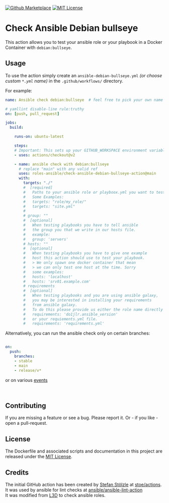 [![Github Marketplace](https://raw.githubusercontent.com/roles-ansible/check-ansible-debian-bullseye-action/main/.github/marketplace.svg?sanitize=true)](https://github.com/marketplace/actions/check-ansible-debian-bullseye)
[![MIT License](https://raw.githubusercontent.com/roles-ansible/check-ansible-debian-bullseye-action/main/.github/license.svg?sanitize=true)](https://github.com/roles-ansible/check-ansible-debian-bullseye-action/blob/main/LICENSE)

 Check Ansible Debian bullseye
=======================
This action allows you to test your ansible role or your playbook in a Docker Container with ``debian:bullseye``.

## Usage
To use the action simply create an ``ansible-debian-bullseye.yml`` *(or choose custom ``*.yml`` name)* in the ``.github/workflows/`` directory.

For example:

```yaml
name: Ansible check debian:bullseye  # feel free to pick your own name

# yamllint disable-line rule:truthy
on: [push, pull_request]

jobs:
  build:

    runs-on: ubuntu-latest

    steps:
    # Important: This sets up your GITHUB_WORKSPACE environment variable
    - uses: actions/checkout@v2

    - name: ansible check with debian:bullseye
      # replace "main" with any valid ref
      uses: roles-ansible/check-ansible-debian-bullseye-action@main
      with:
        targets: "./"
        #  [required]
        #   Paths to your ansible role or playboox.yml you want to test
        #   Some Examples:
        #   targets: "role/my_role/"
        #   targets: "site.yml"
        #
        # group: ""
        #  [optional]
        #   When testing playbooks you have to tell ansible
        #   the group you that we write in our hosts file.
        #   example:
        #   group: 'servers'
        # hosts: ""
        #  [optional]
        #   When testing playbooks you have to give one example
        #   host this action should use to test your playbook.
        #   > We only spawn one docker container that mean
        #   > we can only test one host at the time. Sorry
        #   some examples:
        #   hosts: 'localhost'
        #   hosts: 'srv01.example.com'
        # requirements
        #  [optional]
        #   When testing playbooks and you are using ansible galaxy,
        #   you may be interested in installing your requirements
        #   from ansible galaxy.
        #   To do this please provide us either the role name directly
        #   requirements: 'do1jlr.ansible_version'
        #   or your requiements.yml file.
        #   requirements: 'requirements.yml'
```

Alternatively, you can run the ansible check only on certain branches:

```yaml

on:
  push:
    branches:
    - stable
    - main
    - release/v*
```

or on various [events](https://help.github.com/en/articles/events-that-trigger-workflows)

<br/>

 Contributing
-------------
If you are missing a feature or see a bug. Please report it. Or - if you like - open a pull-request.

 License
----------
The Dockerfile and associated scripts and documentation in this project are released under the [MIT License](LICENSE).

 Credits
--------------
The initial GitHub action has been created by [Stefan Stölzle](https://github.com/stoe) at
[stoe/actions](https://github.com/stoe/actions).<br/>
It was used by ansible for lint checks at [ansible/ansible-lint-action](https://github.com/ansible/ansible-lint-action.git)<br/>
It was modified from [L3D](https://github.com/do1jlr) to check ansible roles.
